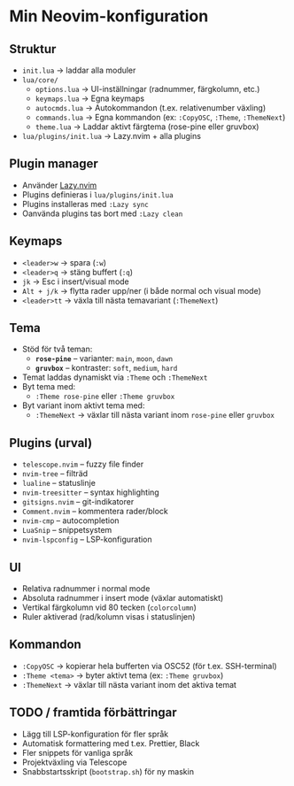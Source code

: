 # Min Neovim-konfiguration

## Struktur
- `init.lua` → laddar alla moduler
- `lua/core/`
  - `options.lua` → UI-inställningar (radnummer, färgkolumn, etc.)
  - `keymaps.lua` → Egna keymaps
  - `autocmds.lua` → Autokommandon (t.ex. relativenumber växling)
  - `commands.lua` → Egna kommandon (ex: `:CopyOSC`, `:Theme`, `:ThemeNext`)
  - `theme.lua` → Laddar aktivt färgtema (rose-pine eller gruvbox)
- `lua/plugins/init.lua` → Lazy.nvim + alla plugins

## Plugin manager
- Använder [Lazy.nvim](https://github.com/folke/lazy.nvim)
- Plugins definieras i `lua/plugins/init.lua`
- Plugins installeras med `:Lazy sync`
- Oanvända plugins tas bort med `:Lazy clean`

## Keymaps
- `<leader>w` → spara (`:w`)
- `<leader>q` → stäng buffert (`:q`)
- `jk` → Esc i insert/visual mode
- `Alt + j/k` → flytta rader upp/ner (i både normal och visual mode)
- `<leader>tt` → växla till nästa temavariant (`:ThemeNext`)

## Tema
- Stöd för två teman:
  - **`rose-pine`** – varianter: `main`, `moon`, `dawn`
  - **`gruvbox`** – kontraster: `soft`, `medium`, `hard`
- Temat laddas dynamiskt via `:Theme` och `:ThemeNext`
- Byt tema med:
  - `:Theme rose-pine` eller `:Theme gruvbox`
- Byt variant inom aktivt tema med:
  - `:ThemeNext` → växlar till nästa variant inom `rose-pine` eller `gruvbox`

## Plugins (urval)
- `telescope.nvim` – fuzzy file finder
- `nvim-tree` – filträd
- `lualine` – statuslinje
- `nvim-treesitter` – syntax highlighting
- `gitsigns.nvim` – git-indikatorer
- `Comment.nvim` – kommentera rader/block
- `nvim-cmp` – autocompletion
- `LuaSnip` – snippetsystem
- `nvim-lspconfig` – LSP-konfiguration

## UI
- Relativa radnummer i normal mode
- Absoluta radnummer i insert mode (växlar automatiskt)
- Vertikal färgkolumn vid 80 tecken (`colorcolumn`)
- Ruler aktiverad (rad/kolumn visas i statuslinjen)

## Kommandon
- `:CopyOSC` → kopierar hela bufferten via OSC52 (för t.ex. SSH-terminal)
- `:Theme <tema>` → byter aktivt tema (ex: `:Theme gruvbox`)
- `:ThemeNext` → växlar till nästa variant inom det aktiva temat

## TODO / framtida förbättringar
- Lägg till LSP-konfiguration för fler språk
- Automatisk formattering med t.ex. Prettier, Black
- Fler snippets för vanliga språk
- Projektväxling via Telescope
- Snabbstartsskript (`bootstrap.sh`) för ny maskin

